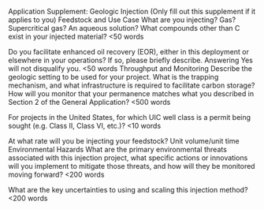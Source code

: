 




Application Supplement: Geologic Injection 
(Only fill out this supplement if it applies to you)
Feedstock and Use Case
What are you injecting? Gas? Supercritical gas? An aqueous solution? What compounds other than C exist in your injected material? 
<50 words

Do you facilitate enhanced oil recovery (EOR), either in this deployment or elsewhere in your operations? If so, please briefly describe. Answering Yes will not disqualify you.
<50 words
Throughput and Monitoring
Describe the geologic setting to be used for your project. What is the trapping mechanism, and what infrastructure is required to facilitate carbon storage? How will you monitor that your permanence matches what you described in Section 2 of the General Application?
<500 words

For projects in the United States, for which UIC well class is a permit being sought (e.g. Class II, Class VI, etc.)?
<10 words

At what rate will you be injecting your feedstock?
Unit volume/unit time
Environmental Hazards
What are the primary environmental threats associated with this injection project, what specific actions or innovations will you implement to mitigate those threats, and how will they be monitored moving forward?
<200 words

What are the key uncertainties to using and scaling this injection method?
<200 words






